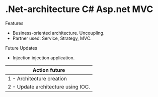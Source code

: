 # .Net-architecture C# Asp.net MVC
Features
- Business-oriented architecture.
Uncoupling.
- Partner used: Service, Strategy, MVC.

Future Updates
- Injection injection application.
 
| Action future                        |
| ------------------------------------ |
| 1 - Architecture creation            |
| 2 - Update architecture using IOC.   |


